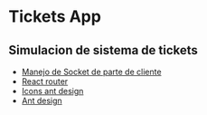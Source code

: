 # Tickets App
## Simulacion de sistema de tickets

- [Manejo de Socket de parte de cliente](https://www.npmjs.com/package/socket.io-client)
- [React router](https://reactrouter.com/)
- [Icons ant design](https://ant.design/components/icon)
- [Ant design](https://ant.design/)

